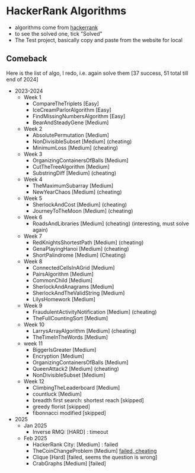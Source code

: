 # HackerRank Algorithms
* algorithms come from [hackerrank](https://www.hackerrank.com/domains/algorithms)
* to see the solved one, tick "Solved"
* The Test project, basically copy and paste from the website for local

 
## Comeback
Here is the list of algo, I redo, i.e. again solve them [37 success, 51 total till end of 2024]
* 2023-2024
	* Week 1
		* CompareTheTriplets [Easy]
		* IceCreamParlorAlgorithm [Easy]
		* FindMissingNumbersAlgorithm [Easy]
		* BearAndSteadyGene [Medium]
	* Week 2
		* AbsolutePermutation [Medium]
		* NonDivisibleSubset [Medium] (cheating)
		* MinimumLoss [Medium] (cheating)
	* Week 3
		* OrganizingContainersOfBalls [Medium]	
		* CutTheTreeAlgorithm [Medium]
		* SubstringDiff [Medium] (cheating)
	* Week 4
		* TheMaximumSubarray [Medium]
		* NewYearChaos [Medium] (cheating)
	* Week 5
		* SherlockAndCost [Medium] (cheating)
		* JourneyToTheMoon [Medium] (cheating)
	* Week 6
		* RoadsAndLibraries [Medium] (cheating) (interesting, must solve again)	
	* Week 7
		* RedKnightsShortestPath [Medium] (cheating)
		* GenaPlayingHanoi [Medium] (cheating)
		* ShortPalindrome [Medium] (Cheating)
	* Week 8
		* ConnectedCellsInAGrid [Medium]	
		* PairsAlgorithm [Medium]
		* CommonChild [Medium]
		* SherlockAndAnagrams [Medium]
		* SherlockAndTheValidString [Medium]
		* LilysHomework [Medium]
	* Week 9
		* FraudulentActivityNotification [Medium] (cheating)
		* TheFullCountingSort [Medium]
	* Week 10
		* LarrysArrayAlgorithm [Medium] (cheating)
		* TheTimeInTheWords [Medium]
	* week 11
		* BiggerIsGreater [Medium]
		* Encryption [Medium]
		* OrganizingContainersOfBalls [Medium]
		* QueenAttack2 [Medium] (cheating)
		* NonDivisibleSubset [Medium]
	* Week 12
		* ClimbingTheLeaderboard [Medium]	
		* countluck [Medium]
		* breadth first search: shortest reach [skipped]
		* greedy florist [skipped]
		* fibonnacci modified [skipped]
* 2025
	* Jan 2025 
		* Inverse RMQ: [HARD] : timeout
	* Feb 2025 
		* HackerRank City: [Medium] : failed
		* TheCoinChangeProblem [Medium] [failed, cheating](https://www.youtube.com/watch?v=RjDYwJc7y84) 
		* Clique [Hard] [failed, seems the question is wrong]
		* CrabGraphs [Medium] [failed]


